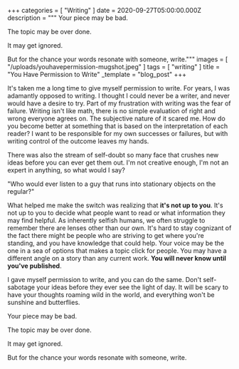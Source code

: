 +++
categories = [ "Writing" ]
date = 2020-09-27T05:00:00.000Z
description = """
Your piece may be bad.

The topic may be over done.

It may get ignored.

But for the chance your words resonate with someone, write."""
images = [ "/uploads/youhavepermission-mugshot.jpeg" ]
tags = [ "writing" ]
title = "You Have Permission to Write"
_template = "blog_post"
+++

It's taken me a long time to give myself permission to write. For years, I was adamantly opposed to writing. I thought I could never be a writer, and never would have a desire to try. Part of my frustration with writing was the fear of failure. Writing isn't like math, there is no simple evaluation of right and wrong everyone agrees on. The subjective nature of it scared me. How do you become better at something that is based on the interpretation of each reader? I want to be responsible for my own successes or failures, but with writing control of the outcome leaves my hands.

There was also the stream of self-doubt so many face that crushes new ideas before you can ever get them out. I'm not creative enough, I'm not an expert in anything, so what would I say?

"Who would ever listen to a guy that runs into stationary objects on the regular?"

What helped me make the switch was realizing that **it's not up to you**. It's not up to you to decide what people want to read or what information they may find helpful. As inherently selfish humans, we often struggle to remember there are lenses other than our own. It's hard to stay cognizant of the fact there might be people who are striving to get where you're standing, and you have knowledge that could help. Your voice may be the one in a sea of options that makes a topic click for people. You may have a different angle on a story than any current work. **You will never know until you've published**.

I gave myself permission to write, and you can do the same. Don't self-sabotage your ideas before they ever see the light of day. It will be scary to have your thoughts roaming wild in the world, and everything won't be sunshine and butterflies.

Your piece may be bad.

The topic may be over done.

It may get ignored.

But for the chance your words resonate with someone, write.

